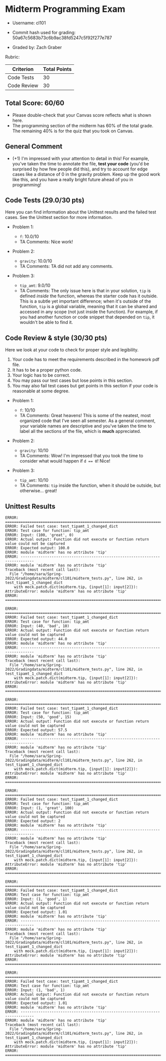 # Midterm Programming Exam

- Username: cl101
- Commit hash used for grading: 50a67c5683b73c6b9ac38fd5247c5f92f277e787

- Graded by: Zach Graber

Rubric:

| Criterion           | Total Points |
| ------------------- | ------------ |
| Code Tests            | 30         |
| Code Review   | 30         |



## Total Score: 60/60
- Please double-check that your Canvas score reflects what is shown here. 
- The programming section of the midterm has 60% of the total grade. The remaining 40% is for the quiz that you took on Canvas. 

## General Comment
- (+1) I'm impressed with your attention to detail in this! For example, you've taken the time to annotate the file, **test your code** (you'd be surprised by how few people did this), and try to account for edge cases like a distance of 0 in the gravity problem. Keep up the good work like this, and you have a really bright future ahead of you in programming!

## Code Tests (29.0/30 pts)
Here you can find information about the Unittest results and the failed test cases. See the Unittest section for more information. 

- Problem 1:
    - `f`: 10.0/10
    - TA Comments: Nice work!


- Problem 2:
    - `gravity`: 10.0/10
    - TA Comments: TA did not add any comments.


- Problem 3:
    - `tip_amt`: 9.0/10
    - TA Comments: The only issue here is that in your solution, `tip` is defined *inside* the function, whereas the starter code has it outside. This is a subtle yet important difference; when it's outside of the function, `tip` is a global variable, meaning that it can be shared and accessed in any scope (not just inside the function). For example, if you had another function or code snippet that depended on `tip`, it wouldn't be able to find it.



## Code Review & style (30/30 pts)

Here we look at your code to check for proper style and legibility.
1. Your code has to meet the requirements described in the homework pdf file.
2. It has to be a proper python code.
3. Your logic has to be correct.
4. You may pass our test cases but lose points in this section.
5. You may also fail test cases but get points in this section if your code is reasonable at some degree.

- Problem 1:
    - `f`: 10/10
    - TA Comments: Great heavens! This is some of the neatest, most organized code that I've seen all semester. As a general comment, your variable names are descriptive and you've taken the time to label all the sections of the file, which is **much** appreciated.


- Problem 2:
    - `gravity`: 10/10
    - TA Comments: Wow! I'm impressed that you took the time to consider what would happen if `d == 0`! Nice!


- Problem 3:
    - `tip_amt`: 10/10
    - TA Comments: `tip` inside the function, when it should be outside, but otherwise... great!



## Unittest Results
```
ERROR: ============================================================================
ERROR: Failed test case: test_tipamt_1_changed_dict
ERROR: Test case for function: tip_amt
ERROR: Input: (100, 'great', 0)
ERROR: Actual output: Function did not execute or function return value could not be captured
ERROR: Expected output: 100.0
ERROR: module 'midterm' has no attribute 'tip'
ERROR: ----------------------------------------------------------------------------
ERROR: module 'midterm' has no attribute 'tip'
Traceback (most recent call last):
  File "/home/sara/Spring-2022/Gradingdata/midterm/cl101/midterm_tests.py", line 262, in test_tipamt_1_changed_dict
    with mock.patch.dict(midterm.tip, {input[1]: input[2]}):
AttributeError: module 'midterm' has no attribute 'tip'
ERROR: ============================================================================
```
```
ERROR: ============================================================================
ERROR: Failed test case: test_tipamt_1_changed_dict
ERROR: Test case for function: tip_amt
ERROR: Input: (40, 'bad', 10)
ERROR: Actual output: Function did not execute or function return value could not be captured
ERROR: Expected output: 44.0
ERROR: module 'midterm' has no attribute 'tip'
ERROR: ----------------------------------------------------------------------------
ERROR: module 'midterm' has no attribute 'tip'
Traceback (most recent call last):
  File "/home/sara/Spring-2022/Gradingdata/midterm/cl101/midterm_tests.py", line 262, in test_tipamt_1_changed_dict
    with mock.patch.dict(midterm.tip, {input[1]: input[2]}):
AttributeError: module 'midterm' has no attribute 'tip'
ERROR: ============================================================================
```
```
ERROR: ============================================================================
ERROR: Failed test case: test_tipamt_1_changed_dict
ERROR: Test case for function: tip_amt
ERROR: Input: (50, 'good', 15)
ERROR: Actual output: Function did not execute or function return value could not be captured
ERROR: Expected output: 57.5
ERROR: module 'midterm' has no attribute 'tip'
ERROR: ----------------------------------------------------------------------------
ERROR: module 'midterm' has no attribute 'tip'
Traceback (most recent call last):
  File "/home/sara/Spring-2022/Gradingdata/midterm/cl101/midterm_tests.py", line 262, in test_tipamt_1_changed_dict
    with mock.patch.dict(midterm.tip, {input[1]: input[2]}):
AttributeError: module 'midterm' has no attribute 'tip'
ERROR: ============================================================================
```
```
ERROR: ============================================================================
ERROR: Failed test case: test_tipamt_1_changed_dict
ERROR: Test case for function: tip_amt
ERROR: Input: (1, 'great', 100)
ERROR: Actual output: Function did not execute or function return value could not be captured
ERROR: Expected output: 2
ERROR: module 'midterm' has no attribute 'tip'
ERROR: ----------------------------------------------------------------------------
ERROR: module 'midterm' has no attribute 'tip'
Traceback (most recent call last):
  File "/home/sara/Spring-2022/Gradingdata/midterm/cl101/midterm_tests.py", line 262, in test_tipamt_1_changed_dict
    with mock.patch.dict(midterm.tip, {input[1]: input[2]}):
AttributeError: module 'midterm' has no attribute 'tip'
ERROR: ============================================================================
```
```
ERROR: ============================================================================
ERROR: Failed test case: test_tipamt_1_changed_dict
ERROR: Test case for function: tip_amt
ERROR: Input: (1, 'good', 1)
ERROR: Actual output: Function did not execute or function return value could not be captured
ERROR: Expected output: 1.01
ERROR: module 'midterm' has no attribute 'tip'
ERROR: ----------------------------------------------------------------------------
ERROR: module 'midterm' has no attribute 'tip'
Traceback (most recent call last):
  File "/home/sara/Spring-2022/Gradingdata/midterm/cl101/midterm_tests.py", line 262, in test_tipamt_1_changed_dict
    with mock.patch.dict(midterm.tip, {input[1]: input[2]}):
AttributeError: module 'midterm' has no attribute 'tip'
ERROR: ============================================================================
```
```
ERROR: ============================================================================
ERROR: Failed test case: test_tipamt_1_changed_dict
ERROR: Test case for function: tip_amt
ERROR: Input: (1, 'bad', 1)
ERROR: Actual output: Function did not execute or function return value could not be captured
ERROR: Expected output: 1.01
ERROR: module 'midterm' has no attribute 'tip'
ERROR: ----------------------------------------------------------------------------
ERROR: module 'midterm' has no attribute 'tip'
Traceback (most recent call last):
  File "/home/sara/Spring-2022/Gradingdata/midterm/cl101/midterm_tests.py", line 262, in test_tipamt_1_changed_dict
    with mock.patch.dict(midterm.tip, {input[1]: input[2]}):
AttributeError: module 'midterm' has no attribute 'tip'
ERROR: ============================================================================
```
```
